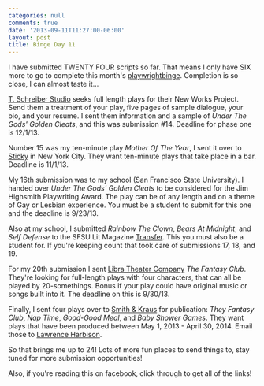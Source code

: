 ```yaml
---
categories: null
comments: true
date: '2013-09-11T11:27:00-06:00'
layout: post
title: Binge Day 11
---
```


I have submitted TWENTY FOUR scripts so far. That means I only have SIX more to go to complete this month's [playwrightbinge](http://groups.yahoo.com/neo/groups/playwrightbinge/info). Completion is so close, I can almost taste it...

[T. Schreiber Studio](http://tschreiber.org/productions/new-works-project/) seeks full length plays for their New Works Project. Send them a treatment of your play, five pages of sample dialogue, your bio, and your resume. I sent them information and a sample of *Under The Gods' Golden Cleats*, and this was submission #14. Deadline for phase one is 12/1/13.

Number 15 was my ten-minute play *Mother Of The Year*, I sent it over to [Sticky](http://tschreiber.org/productions/new-works-project/) in New York City. They want ten-minute plays that take place in a bar. Deadline is 11/1/13.

My 16th submission was to my school (San Francisco State University). I handed over *Under The Gods' Golden Cleats* to be considered for the Jim Highsmith Playwriting Award. The play can be of any length and on a theme of Gay or Lesbian experience. You must be a student to submit for this one and the deadline is 9/23/13.

Also at my school, I submitted *Rainbow The Clown*, *Bears At Midnight*, and *Self Defense* to the SFSU Lit Magazine [Transfer](http://www.sfsu.edu/~transfer/). This you must also be a student for. If you're keeping count that took care of submissions 17, 18, and 19.

For my 20th submission I sent [Libra Theater Company](http://www.libratheater.org/) *The Fantasy Club*. They're looking for full-length plays with four characters, that can all be played by 20-somethings. Bonus if your play could have original music or songs built into it. The deadline on this is 9/30/13.

Finally, I sent four plays over to [Smith & Kraus](http://www.smithandkraus.com/htdocs/index.php) for publication: *They Fantasy Club*, *Nap Time*, *Good-Good Meal*, and *Baby Shower Games*. They want plays that have been produced between May 1, 2013 - April 30, 2014. Email those to [Lawrence Harbison](mailto:lharbison1@nyc.rr.com).

So that brings me up to 24! Lots of more fun places to send things to, stay tuned for more submission opportunities!

Also, if you're reading this on facebook, click through to get all of the links!